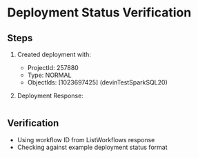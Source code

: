 # Deployment Status Verification

## Steps
1. Created deployment with:
   - ProjectId: 257880
   - Type: NORMAL
   - ObjectIds: [1023697425] (devinTestSparkSQL20)

2. Deployment Response:
```json

```

## Verification
- Using workflow ID from ListWorkflows response
- Checking against example deployment status format
